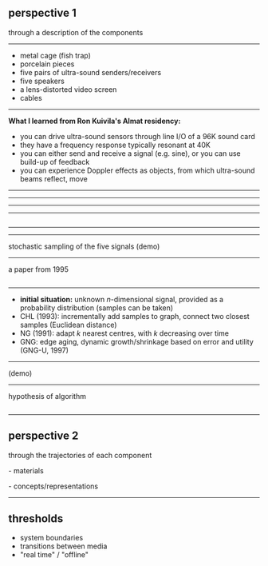 ## perspective 1

through a description of the components

---

- metal cage (fish trap)
- porcelain pieces
- five pairs of ultra-sound senders/receivers
- five speakers
- a lens-distorted video screen
- cables

---

__What I learned from Ron Kuivila's Almat residency:__

- you can drive ultra-sound sensors through line I/O of a 96K sound card
- they have a frequency response typically resonant at 40K
- you can either send and receive a signal (e.g. sine), or you can use build-up of feedback
- you can experience Doppler effects as objects, from which ultra-sound beams reflect, move

---

<!-- .slide: data-background="figures/DSC_0057m.jpg" data-background-size="contain" -->

---

<!-- .slide: data-background="figures/sonogram-example.jpg" data-background-size="contain" -->

---

<!-- .slide: data-background="figures/us-remove-quasipolar.png" data-background-size="contain" -->

---

<img data-src="figures/sphere_cvt_octave_console.png" class="inv" width="70%">

---

<!-- .slide: data-background="figures/voronoi-areas2.jpg" data-background-size="contain" -->

---

stochastic sampling of the five signals (demo)

---

a paper from 1995

<img data-src="figures/gng_paper_title.jpg" class="inv" width="70%">

---

- __initial situation:__ unknown _n_-dimensional signal, provided as a probability distribution (samples can be taken)
- CHL (1993): incrementally add samples to graph, connect two closest samples (Euclidean distance)
- NG (1991): adapt _k_ nearest centres, with _k_ decreasing over time
- GNG: edge aging, dynamic growth/shrinkage based on error and utility (GNG-U, 1997)

---

(demo)

---

hypothesis of algorithm

<img data-src="figures/module_A_diagramC.svg" class="inv" width="125%">

---

## perspective 2

through the trajectories of each component

<p class="fragment">- materials</p>
<p class="fragment">- concepts/representations</p>

---

## thresholds

- system boundaries
- transitions between media
- "real time" / "offline"


